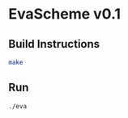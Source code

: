 EvaScheme v0.1
=========

Build Instructions
------------------
```bash
make
```

Run
-------------------
```bash
./eva
```